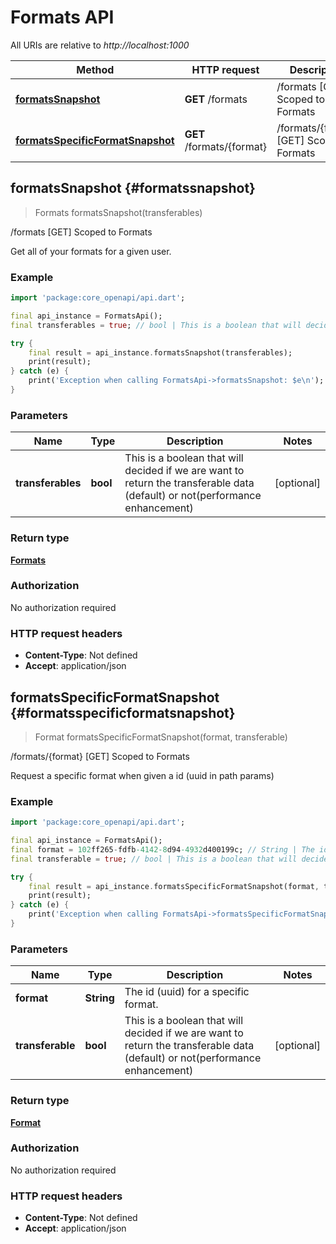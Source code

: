 # Formats API

All URIs are relative to *http://localhost:1000*

Method | HTTP request | Description
------------- | ------------- | -------------
[**formatsSnapshot**](FormatsApi#formatssnapshot) | **GET** /formats | /formats [GET] Scoped to Formats
[**formatsSpecificFormatSnapshot**](FormatsApi#formatsspecificformatsnapshot) | **GET** /formats/\{format\} | /formats/\{format\} [GET] Scoped to Formats


## **formatsSnapshot** {#formatssnapshot}
> Formats formatsSnapshot(transferables)

/formats [GET] Scoped to Formats

Get all of your formats for a given user.

### Example
```dart
import 'package:core_openapi/api.dart';

final api_instance = FormatsApi();
final transferables = true; // bool | This is a boolean that will decided if we are want to return the transferable data (default) or not(performance enhancement)

try {
    final result = api_instance.formatsSnapshot(transferables);
    print(result);
} catch (e) {
    print('Exception when calling FormatsApi->formatsSnapshot: $e\n');
}
```

### Parameters

Name | Type | Description  | Notes
------------- | ------------- | ------------- | -------------
 **transferables** | **bool**| This is a boolean that will decided if we are want to return the transferable data (default) or not(performance enhancement) | [optional] 

### Return type

[**Formats**](../models/Formats)

### Authorization

No authorization required

### HTTP request headers

 - **Content-Type**: Not defined
 - **Accept**: application/json



## **formatsSpecificFormatSnapshot** {#formatsspecificformatsnapshot}
> Format formatsSpecificFormatSnapshot(format, transferable)

/formats/\{format\} [GET] Scoped to Formats

Request a specific format when given a id (uuid in path params)

### Example
```dart
import 'package:core_openapi/api.dart';

final api_instance = FormatsApi();
final format = 102ff265-fdfb-4142-8d94-4932d400199c; // String | The id (uuid) for a specific format.
final transferable = true; // bool | This is a boolean that will decided if we are want to return the transferable data (default) or not(performance enhancement)

try {
    final result = api_instance.formatsSpecificFormatSnapshot(format, transferable);
    print(result);
} catch (e) {
    print('Exception when calling FormatsApi->formatsSpecificFormatSnapshot: $e\n');
}
```

### Parameters

Name | Type | Description  | Notes
------------- | ------------- | ------------- | -------------
 **format** | **String**| The id (uuid) for a specific format. | 
 **transferable** | **bool**| This is a boolean that will decided if we are want to return the transferable data (default) or not(performance enhancement) | [optional] 

### Return type

[**Format**](../models/Format)

### Authorization

No authorization required

### HTTP request headers

 - **Content-Type**: Not defined
 - **Accept**: application/json



